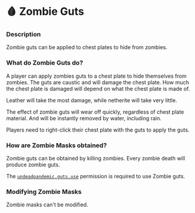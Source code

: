 # 🩸 Zombie Guts

### Description

Zombie guts can be applied to chest plates to hide from zombies.

### What do Zombie Guts do?

A player can apply zombies guts to a chest plate to hide themselves from zombies. The guts are caustic and will damage the chest plate. How much the chest plate is damaged will depend on what the chest plate is made of.

Leather will take the most damage, while netherite will take very little.

The effect of zombie guts will wear off quickly, regardless of chest plate material. And will be instantly removed by water, including rain.

Players need to right-click their chest plate with the guts to apply the guts.

### How are Zombie Masks obtained?

Zombie guts can be obtained by killing zombies. Every zombie death will produce zombie guts.

The [`undeadpandemic.guts.use`](../permissions/permissions/undeadpandemic.guts/undeadpandemic.guts.use.md) permission is required to use Zombie guts.

### Modifying Zombie Masks

Zombie masks can't be modified.
